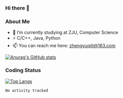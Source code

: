 ### Hi there 👋
### About Me
- 🌱 I’m currently studying at ZJU, Computer Science
- ⚡ C/C++, Java, Python
- 📫 You can reach me here: zhengyuqiit@163.com


<!--
**ykiZheng/ykiZheng** is a ✨ _special_ ✨ repository because its `README.md` (this file) appears on your GitHub profile.

Here are some ideas to get you started:

- 🔭 I’m currently working on ...
- 🌱 I’m currently learning ...
- 👯 I’m looking to collaborate on ...
- 🤔 I’m looking for help with ...
- 💬 Ask me about ...
- 📫 How to reach me: ...
- 😄 Pronouns: ...
- ⚡ Fun fact: ...
-->
[![Anurag's GitHub stats](https://github-readme-stats.vercel.app/api?username=ykiZheng&show_icons=true&theme=radical)](https://github.com/anuraghazra/github-readme-stats)

### Coding Status
[![Top Langs](https://github-readme-stats.vercel.app/api/top-langs/?username=ykiZheng&layout=compact)](https://github.com/anuraghazra/github-readme-stats)

<!--START_SECTION:waka-->

```text
No activity tracked
```

<!--END_SECTION:waka-->

